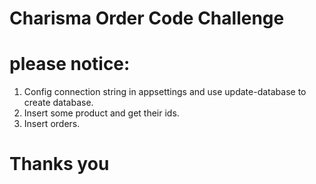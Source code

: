 # Charisma Order Code Challenge

# please notice:
1. Config connection string in appsettings and use update-database to create database.
2. Insert some product and get their ids.
3. Insert orders.
# Thanks you
